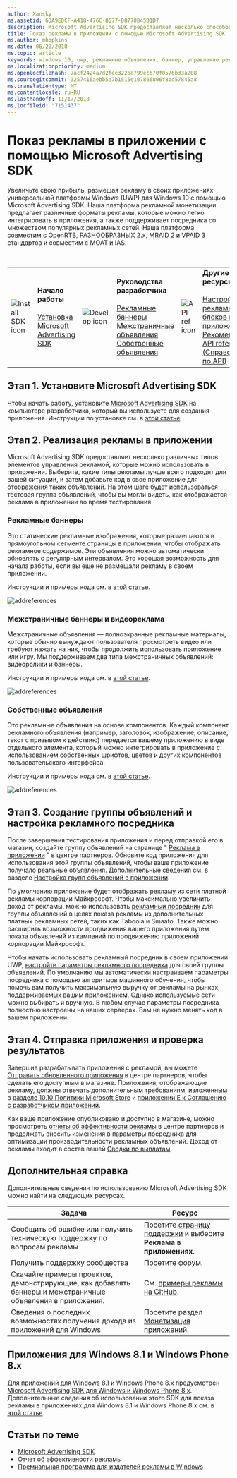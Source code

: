 ```yaml
---
author: Xansky
ms.assetid: 63A9EDCF-A418-476C-8677-D8770B45D1D7
description: Microsoft Advertising SDK предоставляет несколько способов монетизации приложения с помощью рекламы.
title: Показ рекламы в приложении с помощью Microsoft Advertising SDK
ms.author: mhopkins
ms.date: 06/20/2018
ms.topic: article
keywords: windows 10, uwp, рекламные объявления, баннер, управление рекламой, межстраничная
ms.localizationpriority: medium
ms.openlocfilehash: 7acf2424a7d2fee322ba799ec670f0576b33a208
ms.sourcegitcommit: 3257416aebb5a7b1515e107866806f8bd57845a8
ms.translationtype: MT
ms.contentlocale: ru-RU
ms.lasthandoff: 11/17/2018
ms.locfileid: "7151437"
---
```

# <a name="display-ads-in-your-app-with-the-microsoft-advertising-sdk"></a>Показ рекламы в приложении с помощью Microsoft Advertising SDK

Увеличьте свою прибыль, размещая рекламу в своих приложениях универсальной платформы Windows (UWP) для Windows 10 с помощью Microsoft Advertising SDK. Наша платформа рекламной монетизации предлагает различные форматы рекламы, которые можно легко интегрировать в приложения, а также поддерживает посредника со множеством популярных рекламных сетей. Наша платформа совместим с OpenRTB, РАЗНООБРАЗНЫХ 2.x, MRAID 2 и VPAID 3 стандартов и совместим с MOAT и IAS. 

<br/>

<table style="border: none !important;">
<colgroup>
<col width="10%" />
<col width="23%" />
<col width="10%" />
<col width="23%" />
<col width="10%" />
<col width="23%" />
</colgroup>
<tbody>
<tr>
<td align="left"><img src="images/install-sdk.png" alt="Install SDK icon" /></td>
<td align="left"><b>Начало работы</b><br/><br/>
    <a href="http://aka.ms/ads-sdk-uwp">Установка Microsoft Advertising SDK</a>
</td>
<td align="left"><img src="images/write-code.png" alt="Develop icon" /></td>
<td align="left"><b>Руководства разработчика</b><br/><br/>
    <a href="banner-ads.md">Рекламные баннеры</a>
    <br/>
    <a href="interstitial-ads.md">Межстраничные объявления</a>
    <br/>
    <a href="native-ads.md">Собственные объявления</a>
    </td>
<td align="left"><img src="images/api-reference.png" alt="API ref icon" /></td>
<td align="left"><b>Другие ресурсы</b><br/><br/>
    <a href="set-up-ad-units-in-your-app.md">Настройка рекламных блоков в приложении</a>
    <br/>
    <a href="best-practices-for-ads-in-apps.md">Рекомендации</a>
    <br/>
    <a href="https://msdn.microsoft.com/en-us/library/windows/apps/mt691884.aspx">API reference (Справочник по API)</a>
    </td>
</tr>
</tbody>
</table>

## <a name="step-1-install-the-microsoft-advertising-sdk"></a>Этап 1. Установите Microsoft Advertising SDK

Чтобы начать работу, установите [Microsoft Advertising SDK](http://aka.ms/ads-sdk-uwp) на компьютере разработчика, который вы используете для создания приложения. Инструкции по установке см. в [этой статье](install-the-microsoft-advertising-libraries.md).

## <a name="step-2-implement-ads-in-your-app"></a>Этап 2. Реализация рекламы в приложении

Microsoft Advertising SDK предоставляет несколько различных типов элементов управления рекламой, которые можно использовать в приложении. Выберите, какие типы рекламы лучше всего подходят для вашей ситуации, и затем добавьте код в свое приложение для отображения таких объявлений. На этом шаге будет использоваться тестовая группа объявлений, чтобы вы могли видеть, как отображается реклама в приложении во время тестирования.

### <a name="banner-ads"></a>Рекламные баннеры

Это статические рекламные изображения, которые размещаются в прямоугольном сегменте страницы в приложении, чтобы отображать рекламное содержимое. Эти объявления можно автоматически обновлять с регулярным интервалом. Это хорошая возможность для начала работы, если вы еще не размещали рекламу в своем приложении.

Инструкции и примеры кода см. в [этой статье](adcontrol-in-xaml-and--net.md).

![addreferences](images/banner-ad.png)

### <a name="interstitial-video-and-interstitial-banner-ads"></a>Межстраничные баннеры и видеореклама

Межстраничные объявления — полноэкранные рекламные материалы, которые обычно вынуждают пользователя просмотреть видео или требуют нажать на них, чтобы продолжить использовать приложение или игру. Мы поддерживаем два типа межстраничных объявлений: видеоролики и баннеры.

Инструкции и примеры кода см. в [этой статье](interstitial-ads.md).

![addreferences](images/interstitial-ad.png)

### <a name="native-ads"></a>Собственные объявления

Это рекламные объявления на основе компонентов. Каждый компонент рекламного объявления (например, заголовок, изображение, описание, текст с призывом к действию) передается вашему приложению в виде отдельного элемента, который можно интегрировать в приложение с использованием собственных шрифтов, цветов и других компонентов пользовательского интерфейса.

Инструкции и примеры кода см. в [этой статье](native-ads.md).

![addreferences](images/native-ad.png)

<span id="ad-mediation"/>

## <a name="step-3-create-an-ad-unit-and-configure-mediation"></a>Этап 3. Создание группы объявлений и настройка рекламного посредника

После завершения тестирования приложения и перед отправкой его в магазин, создайте группу объявлений на странице " [Реклама в приложении](../publish/in-app-ads.md) " в центре партнеров. Обновите код приложения для использования этой группы объявлений, чтобы ваше приложение получало реальные объявления. Дополнительные сведения см. в разделе [Настройка групп объявлений в приложении](set-up-ad-units-in-your-app.md#live-ad-units).

По умолчанию приложение будет отображать рекламу из сети платной рекламы корпорации Майкрософт. Чтобы максимально увеличить доход от рекламы, можно использовать [рекламный посредник](ad-mediation-service.md) для группы объявлений в целях показа рекламы из дополнительных платных рекламных сетей, таких как Taboola и Smaato. Также можно расширить возможности продвижения вашего приложения путем показа объявлений из кампаний по продвижению приложений корпорации Майкрософт.

Чтобы начать использовать рекламный посредник в своем приложении UWP, [настройте параметры рекламного посредника](../publish/in-app-ads.md#mediation-settings) для своей группы объявлений. По умолчанию мы автоматически настраиваем параметры посредника с помощью алгоритмов машинного обучения, чтобы помочь вам получить максимальную выручку от рекламы на рынках, поддерживаемых вашим приложением. Однако используемые сети можно выбирать и вручную. В любом случае параметры посредника полностью настроены на наших серверах. Вам не нужно менять код в вашем приложении.    

## <a name="step-4-submit-your-app-and-review-performance"></a>Этап 4. Отправка приложения и проверка результатов

Завершив разрабатывать приложения с рекламой, вы можете [Отправить обновленного приложения](https://docs.microsoft.com/windows/uwp/publish/app-submissions) в центре партнеров, чтобы сделать его доступным в магазине. Приложения, отображающие рекламу, должны отвечать дополнительным требованиям, изложенным в [разделе 10.10 Политики Microsoft Store](https://docs.microsoft.com/legal/windows/agreements/store-policies#1010-advertising-conduct-and-content) и [приложении E к Соглашению с разработчиком приложений](https://docs.microsoft.com/legal/windows/agreements/app-developer-agreement).

Как ваше приложение опубликовано и доступно в магазине, можно просмотреть [отчеты об эффективности рекламы](../publish/advertising-performance-report.md) в центре партнеров и продолжать вносить изменения в параметры посредника для оптимизации производительности рекламных объявлений. Доход от рекламы входит в состав вашей [Сводки по выплатам](../publish/payout-summary.md).

<span id="additional-help" />

## <a name="additional-help"></a>Дополнительная справка

Дополнительные сведения по использованию Microsoft Advertising SDK можно найти на следующих ресурсах.

|  Задача    | Ресурс |               
|----------|-------|
| Сообщить об ошибке или получить техническую поддержку по вопросам рекламы     | Посетите [страницу поддержки](https://developer.microsoft.com/en-us/windows/support) и выберите **Реклама в приложениях**.        |
| Получить поддержку сообщества     | Посетите [форум](http://go.microsoft.com/fwlink/p/?LinkId=401266).       |
| Скачайте примеры проектов, демонстрирующие, как добавлять баннеры и межстраничные объявления в приложения.     | См. [примеры рекламы на GitHub](http://aka.ms/githubads).       |
| Сведения о последних возможностях получения дохода из приложений для Windows     | Посетите раздел [Монетизация приложений](https://developer.microsoft.com/store/monetize).        |

## <a name="windows-81-and-windows-phone-8x-apps"></a>Приложения для Windows 8.1 и Windows Phone 8.x

Для приложений для Windows 8.1 и Windows Phone 8.x предусмотрен [Microsoft Advertising SDK для Windows и Windows Phone 8.x](http://aka.ms/store-8-sdk). Дополнительные сведения об использовании этого SDK для показа рекламы в приложениях для Windows 8.1 и Windows Phone 8.x см. в [этой статье](https://docs.microsoft.com/en-us/previous-versions/windows/apps/dn792120(v=win.10)).

## <a name="related-topics"></a>Статьи по теме

* [Microsoft Advertising SDK](http://aka.ms/ads-sdk-uwp)
* [Отчет об эффективности рекламы](../publish/advertising-performance-report.md)
* [Премиальная программа для издателей рекламы в Windows](windows-premium-ads-publishers-program.md)
